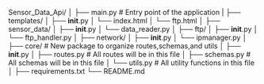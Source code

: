 Sensor_Data_Api/
│
├── main.py            # Entry point of the application
|
├── templates/
│   ├── __init__.py
│   └── index.html
│   └── ftp.html
│
├── sensor_data/
│   ├── __init__.py
│   └── data_reader.py
│
├── ftp/
│   ├── __init__.py
│   └── ftp_handler.py
│
├── network/
│   ├── __init__.py
│   └── ipmanager.py
│
├── core/              # New package to organize routes,schemas,and utils 
│   ├── __init__.py
│   ├── routes.py      # All routes will be in this file
│   ├── schemas.py     # All schemas will be in this file
│   └── utils.py       # All utility functions in this file
│
├── requirements.txt
└── README.md

